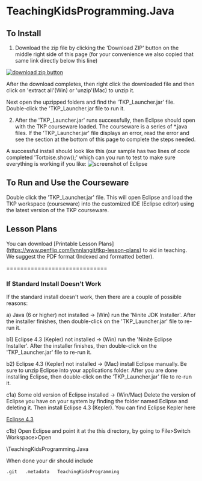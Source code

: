 TeachingKidsProgramming.Java
============================

## To Install ##

1) Download the zip file by clicking the 'Download ZIP' button on the middle right side of this page (for your convenience we also copied that same link directly below this line)

[![download zip button][2]][1]
 
After the download completes, then right click the downloaded file and then click on 'extract all'(Win) or 'unzip'(Mac) to unzip it.  

Next open the upzipped folders and find the 'TKP_Launcher.jar' file.  Double-click the 'TKP_Launcher.jar file to run it.

2) After the 'TKP_Launcher.jar' runs successfully, then Eclipse should open with the TKP courseware loaded. The courseware is a series of *.java files.  If the 'TKP_Launcher.jar' file displays an error, read the error and see the section at the bottom of this page to complete the steps needed.

A successful install should look like this (our sample has two lines of code completed 'Tortoise.show();' which can you run to test to make sure everything is working if you like: ![screenshot of Eclipse](http://teachingkidsprogramming.org/blog/wp-content/uploads/2012/04/Screen-shot-TKP-Java1.png)

## To Run and Use the Courseware ##

Double click the 'TKP_Launcher.jar' file.  This will open Eclipse and load the TKP workspace (courseware) into the customized IDE (Eclipse editor) using the latest version of the TKP courseware.

## Lesson Plans ##

You can download [Printable Lesson Plans] (https://www.penflip.com/lynnlangit/tkp-lesson-plans) to aid in teaching. We suggest the PDF format (Indexed and formatted better).

=============================
### If Standard Install Doesn't Work ###

If the standard install doesn't work, then there are a couple of possible reasons: 
   
   a) Java (6 or higher) not installed -> (Win) run the 'Ninite JDK Installer'.  After the installer finishes, then double-click on the 'TKP_Launcher.jar' file to re-run it.
   
   b1) Eclipse 4.3 (Kepler) not installed -> (Win) run the 'Ninite Eclipse Installer'. After the installer finishes, then double-click on the 'TKP_Launcher.jar' file to re-run it.
   
   b2) Eclipse 4.3 (Kepler) not installed -> (Mac) install Eclipse manually.  Be sure to unzip Eclipse into your applications folder. After you are done installing Eclipse, then double-click on the 'TKP_Launcher.jar' file to re-run it.

   c1a) Some old version of Eclipse installed -> (Win/Mac) Delete the version of Eclipse you have on your system by finding the folder named Eclipse and deleting it.  Then install Eclipse 4.3 (Kepler).  You can find Eclipse Kepler here

[Eclipse 4.3](http://eclipse.org/downloads/packages/eclipse-standard-43/keplerr)  

   c1b) Open Eclipse and point it at the this directory, by going to File>Switch Workspace>Open 

\TeachingKidsProgramming.Java

When done your dir should include

   `.git  
   .metadata  
   TeachingKidsProgramming` 

  [1]: https://github.com/TeachingKidsProgramming/TeachingKidsProgramming.Java/archive/master.zip
  [2]: https://dl.dropboxusercontent.com/u/41301272/downloadZip.png


